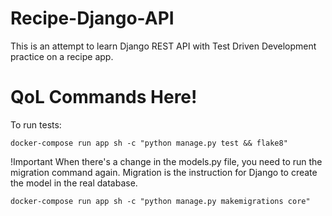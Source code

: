 # Recipe-Django-API
This is an attempt to learn Django REST API with Test Driven Development practice on a recipe app.

# QoL Commands Here!
To run tests:

    docker-compose run app sh -c "python manage.py test && flake8"


!Important
When there's a change in the models.py file, you need to run the migration command again.
Migration is the instruction for Django to create the model in the real database.

    docker-compose run app sh -c "python manage.py makemigrations core"
